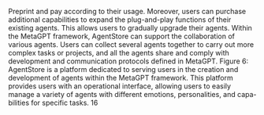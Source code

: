 Preprint
and pay according to their usage. Moreover, users can purchase additional capabilities to expand the
plug-and-play functions of their existing agents. This allows users to gradually upgrade their agents.
Within the MetaGPT framework, AgentStore can support the collaboration of various agents. Users
can collect several agents together to carry out more complex tasks or projects, and all the agents
share and comply with development and communication protocols defined in MetaGPT.
Figure 6: AgentStore is a platform dedicated to serving users in the creation and development of
agents within the MetaGPT framework. This platform provides users with an operational interface,
allowing users to easily manage a variety of agents with different emotions, personalities, and capa-
bilities for specific tasks.
16
